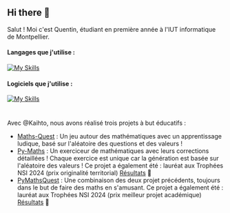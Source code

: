 ## Hi there 👋

Salut ! Moi c'est Quentin, étudiant en première année à l'IUT informatique de Montpellier.

#### Langages que j'utilise : 
[![My Skills](https://skillicons.dev/icons?i=python,js,html,css,java)](https://skillicons.dev)

#### Logiciels que j'utilise : 
[![My Skills](https://skillicons.dev/icons?i=github,git,vscode)](https://skillicons.dev)

# 

Avec @Kaihto, nous avons réalisé trois projets à but éducatifs : 
- [Maths-Quest](https://github.com/Gandalf0207/Maths-Quest) : Un jeu autour des mathématiques avec un apprentissage ludique, basé sur l'aléatoire des questions et des valeurs !
- [Py-Maths](https://github.com/Gandalf0207/Py-Maths) : Un exerciceur de mathématiques avec leurs corrections détaillées ! Chaque exercice est unique car la génération est basée sur l'aléatoire des valeurs ! Ce projet a également été : lauréat aux Trophées NSI 2024 (prix originalité territorial) [Résultats](https://trophees-nsi.fr/resultats-2024) :tada:
- [PyMathsQuest](https://github.com/Gandalf0207/PyMathsQuest) : Une combinaison des deux projet précédents, toujours dans le but de faire des maths en s'amusant.  Ce projet a également été : lauréat aux Trophées NSI 2024 (prix meilleur projet académique) [Résultats](https://trophees-nsi.fr/resultats-2025) :tada:
